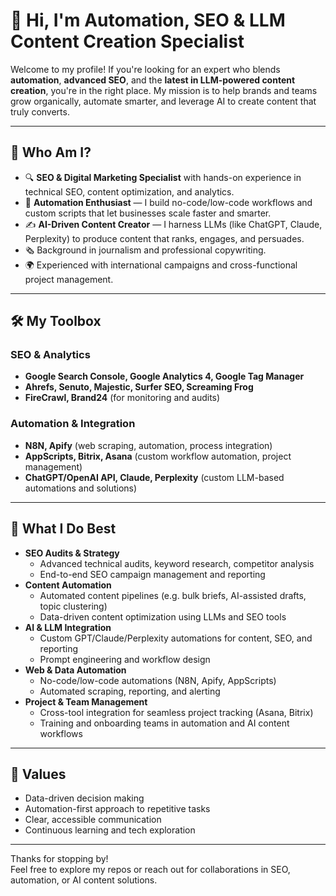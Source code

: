 # 👋 Hi, I'm Automation, SEO & LLM Content Creation Specialist

Welcome to my profile! If you're looking for an expert who blends **automation**, **advanced SEO**, and the **latest in LLM-powered content creation**, you're in the right place. My mission is to help brands and teams grow organically, automate smarter, and leverage AI to create content that truly converts.

---

## 🚀 Who Am I?

- 🔍 **SEO & Digital Marketing Specialist** with hands-on experience in technical SEO, content optimization, and analytics.
- 🤖 **Automation Enthusiast** — I build no-code/low-code workflows and custom scripts that let businesses scale faster and smarter.
- ✍️ **AI-Driven Content Creator** — I harness LLMs (like ChatGPT, Claude, Perplexity) to produce content that ranks, engages, and persuades.
- 🗞️ Background in journalism and professional copywriting.
- 🌍 Experienced with international campaigns and cross-functional project management.

---

## 🛠️ My Toolbox

### **SEO & Analytics**
- **Google Search Console, Google Analytics 4, Google Tag Manager**
- **Ahrefs, Senuto, Majestic, Surfer SEO, Screaming Frog**
- **FireCrawl, Brand24** (for monitoring and audits)

### **Automation & Integration**
- **N8N, Apify** (web scraping, automation, process integration)
- **AppScripts, Bitrix, Asana** (custom workflow automation, project management)
- **ChatGPT/OpenAI API, Claude, Perplexity** (custom LLM-based automations and solutions)

---

## 🧠 What I Do Best

- **SEO Audits & Strategy**
  - Advanced technical audits, keyword research, competitor analysis
  - End-to-end SEO campaign management and reporting
- **Content Automation**
  - Automated content pipelines (e.g. bulk briefs, AI-assisted drafts, topic clustering)
  - Data-driven content optimization using LLMs and SEO tools
- **AI & LLM Integration**
  - Custom GPT/Claude/Perplexity automations for content, SEO, and reporting
  - Prompt engineering and workflow design
- **Web & Data Automation**
  - No-code/low-code automations (N8N, Apify, AppScripts)
  - Automated scraping, reporting, and alerting
- **Project & Team Management**
  - Cross-tool integration for seamless project tracking (Asana, Bitrix)
  - Training and onboarding teams in automation and AI content workflows

---

## 🌟 Values

- Data-driven decision making
- Automation-first approach to repetitive tasks
- Clear, accessible communication
- Continuous learning and tech exploration

---

Thanks for stopping by!  
Feel free to explore my repos or reach out for collaborations in SEO, automation, or AI content solutions.
